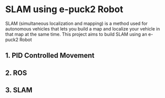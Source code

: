 
# SLAM using e-puck2 Robot
SLAM (simultaneous localization and mapping) is a method used for autonomous vehicles that lets you build a map and localize your vehicle in that map at the same time. This project aims to build SLAM using an e-puck2 Robot

## 1. PID Controlled Movement

## 2. ROS

## 3. SLAM